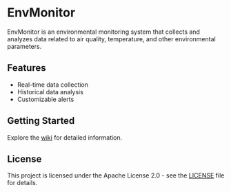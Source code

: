 # EnvMonitor

EnvMonitor is an environmental monitoring system that collects and analyzes data related to air quality, temperature, and other environmental parameters.

## Features
- Real-time data collection
- Historical data analysis
- Customizable alerts

## Getting Started
Explore the [wiki](docs/wiki.md) for detailed information.

## License
This project is licensed under the Apache License 2.0 - see the [LICENSE](LICENSE) file for details.

